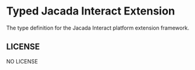 # Typed Jacada Interact Extension

The type definition for the Jacada Interact platform extension framework.

## LICENSE

NO LICENSE